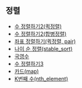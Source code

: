 정렬
-
- [수 정렬하기2(퀵정렬)](https://github.com/hmhhh15/Study/tree/master/%EC%95%8C%EA%B3%A0%EB%A6%AC%EC%A6%98/%EC%A0%95%EB%A0%AC/01%20%EC%88%98%EC%A0%95%EB%A0%AC%ED%95%98%EA%B8%B02(%ED%80%B5%EC%A0%95%EB%A0%AC))
- [수 정렬하기2(합병정렬)](https://github.com/hmhhh15/Study/tree/master/%EC%95%8C%EA%B3%A0%EB%A6%AC%EC%A6%98/%EC%A0%95%EB%A0%AC/02%20%EC%88%98%EC%A0%95%EB%A0%AC%ED%95%98%EA%B8%B02(%ED%95%A9%EB%B3%91%EC%A0%95%EB%A0%AC))
- [좌표 정렬하기(퀵정렬, pair)](https://github.com/hmhhh15/Study/tree/master/%EC%95%8C%EA%B3%A0%EB%A6%AC%EC%A6%98/%EC%A0%95%EB%A0%AC/03%20%EC%A2%8C%ED%91%9C%20%EC%A0%95%EB%A0%AC%ED%95%98%EA%B8%B0(%ED%80%B5%EC%A0%95%EB%A0%AC%2C%20pair))
- [나이 순 정렬(stable_sort)](https://github.com/hmhhh15/Study/tree/master/%EC%95%8C%EA%B3%A0%EB%A6%AC%EC%A6%98/%EC%A0%95%EB%A0%AC/04%20%EB%82%98%EC%9D%B4%20%EC%88%9C%20%EC%A0%95%EB%A0%AC(stable%20sort))
- [국영수](https://github.com/hmhhh15/Study/tree/master/%EC%95%8C%EA%B3%A0%EB%A6%AC%EC%A6%98/%EC%A0%95%EB%A0%AC/05%20%EA%B5%AD%EC%98%81%EC%88%98)
- [수 정렬하기3](https://github.com/hmhhh15/Study/tree/master/%EC%95%8C%EA%B3%A0%EB%A6%AC%EC%A6%98/%EC%A0%95%EB%A0%AC/06%20%EC%88%98%EC%A0%95%EB%A0%AC%ED%95%98%EA%B8%B03)
- [카드(map)](https://github.com/hmhhh15/Study/tree/master/%EC%95%8C%EA%B3%A0%EB%A6%AC%EC%A6%98/%EC%A0%95%EB%A0%AC/07%20%EC%B9%B4%EB%93%9C)
- [K번째 수(nth_element)](https://github.com/hmhhh15/Study/tree/master/%EC%95%8C%EA%B3%A0%EB%A6%AC%EC%A6%98/%EC%A0%95%EB%A0%AC/08%20K%EB%B2%88%EC%A7%B8%20%EC%88%98)
